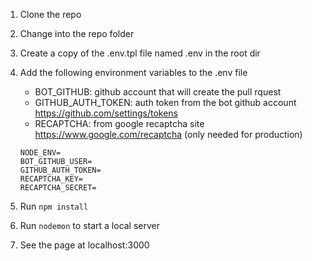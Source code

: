 

1. Clone the repo
2. Change into the repo folder
3. Create a copy of the .env.tpl file named .env in the root dir
4. Add the following environment variables to the .env file

   - BOT_GITHUB: github account that will create the pull rquest
   - GITHUB_AUTH_TOKEN: auth token from the bot github account https://github.com/settings/tokens
   - RECAPTCHA: from google recaptcha site https://www.google.com/recaptcha (only needed for production)

   ```
   NODE_ENV=
   BOT_GITHUB_USER=
   GITHUB_AUTH_TOKEN=
   RECAPTCHA_KEY=
   RECAPTCHA_SECRET=
   ```

5. Run `npm install`
6. Run `nodemon` to start a local server
7. See the page at localhost:3000
